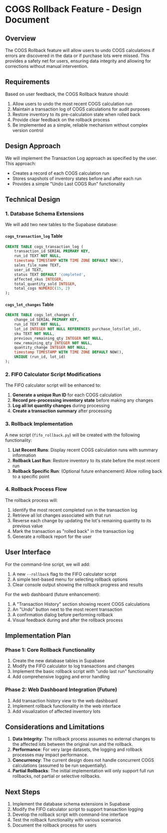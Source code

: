 # COGS Rollback Feature - Design Document

## Overview

The COGS Rollback feature will allow users to undo COGS calculations if errors are discovered in the data or if purchase lots were missed. This provides a safety net for users, ensuring data integrity and allowing for corrections without manual intervention.

## Requirements

Based on user feedback, the COGS Rollback feature should:

1. Allow users to undo the most recent COGS calculation run
2. Maintain a transaction log of COGS calculations for audit purposes
3. Restore inventory to its pre-calculation state when rolled back
4. Provide clear feedback on the rollback process
5. Be implemented as a simple, reliable mechanism without complex version control

## Design Approach

We will implement the Transaction Log approach as specified by the user. This approach:
- Creates a record of each COGS calculation run
- Stores snapshots of inventory states before and after each run
- Provides a simple "Undo Last COGS Run" functionality

## Technical Design

### 1. Database Schema Extensions

We will add two new tables to the Supabase database:

#### `cogs_transaction_log` Table

```sql
CREATE TABLE cogs_transaction_log (
    transaction_id SERIAL PRIMARY KEY,
    run_id TEXT NOT NULL,
    timestamp TIMESTAMP WITH TIME ZONE DEFAULT NOW(),
    sales_file_name TEXT,
    user_id TEXT,
    status TEXT DEFAULT 'completed',
    affected_skus INTEGER,
    total_quantity_sold INTEGER,
    total_cogs NUMERIC(15, 2)
);
```

#### `cogs_lot_changes` Table

```sql
CREATE TABLE cogs_lot_changes (
    change_id SERIAL PRIMARY KEY,
    run_id TEXT NOT NULL,
    lot_id INTEGER NOT NULL REFERENCES purchase_lots(lot_id),
    sku TEXT NOT NULL,
    previous_remaining_qty INTEGER NOT NULL,
    new_remaining_qty INTEGER NOT NULL,
    quantity_change INTEGER NOT NULL,
    timestamp TIMESTAMP WITH TIME ZONE DEFAULT NOW(),
    UNIQUE (run_id, lot_id)
);
```

### 2. FIFO Calculator Script Modifications

The FIFO calculator script will be enhanced to:

1. **Generate a unique Run ID** for each COGS calculation
2. **Record pre-processing inventory state** before making any changes
3. **Log all lot quantity changes** during processing
4. **Create a transaction summary** after processing

### 3. Rollback Implementation

A new script (`fifo_rollback.py`) will be created with the following functionality:

1. **List Recent Runs**: Display recent COGS calculation runs with summary information
2. **Rollback Last Run**: Restore inventory to its state before the most recent run
3. **Rollback Specific Run**: (Optional future enhancement) Allow rolling back to a specific point

### 4. Rollback Process Flow

The rollback process will:

1. Identify the most recent completed run in the transaction log
2. Retrieve all lot changes associated with that run
3. Reverse each change by updating the lot's remaining quantity to its previous value
4. Mark the transaction as "rolled back" in the transaction log
5. Generate a rollback report for the user

## User Interface

For the command-line script, we will add:

1. A new `--rollback` flag to the FIFO calculator script
2. A simple text-based menu for selecting rollback options
3. Clear console output showing the rollback progress and results

For the web dashboard (future enhancement):

1. A "Transaction History" section showing recent COGS calculations
2. An "Undo" button next to the most recent transaction
3. A confirmation dialog before performing rollback
4. Visual feedback during and after the rollback process

## Implementation Plan

### Phase 1: Core Rollback Functionality

1. Create the new database tables in Supabase
2. Modify the FIFO calculator to log transactions and changes
3. Implement the basic rollback script with "undo last run" functionality
4. Add comprehensive logging and error handling

### Phase 2: Web Dashboard Integration (Future)

1. Add transaction history view to the web dashboard
2. Implement rollback functionality in the web interface
3. Add visualization of affected inventory lots

## Considerations and Limitations

1. **Data Integrity**: The rollback process assumes no external changes to the affected lots between the original run and the rollback.
2. **Performance**: For very large datasets, the logging and rollback processes may impact performance.
3. **Concurrency**: The current design does not handle concurrent COGS calculations (assumed to be run sequentially).
4. **Partial Rollbacks**: The initial implementation will only support full run rollbacks, not partial or selective rollbacks.

## Next Steps

1. Implement the database schema extensions in Supabase
2. Modify the FIFO calculator script to support transaction logging
3. Develop the rollback script with command-line interface
4. Test the rollback functionality with various scenarios
5. Document the rollback process for users
